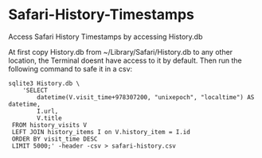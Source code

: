 # Safari-History-Timestamps
Access Safari History Timestamps by accessing History.db


At first copy History.db from ~/Library/Safari/History.db to any other location, the Terminal doesnt have access to it by default.
Then run the following command to safe it in a csv:

~~~
sqlite3 History.db \
    'SELECT
        datetime(V.visit_time+978307200, "unixepoch", "localtime") AS datetime,
        I.url,
        V.title
 FROM history_visits V
 LEFT JOIN history_items I on V.history_item = I.id
 ORDER BY visit_time DESC
 LIMIT 5000;' -header -csv > safari-history.csv
~~~

